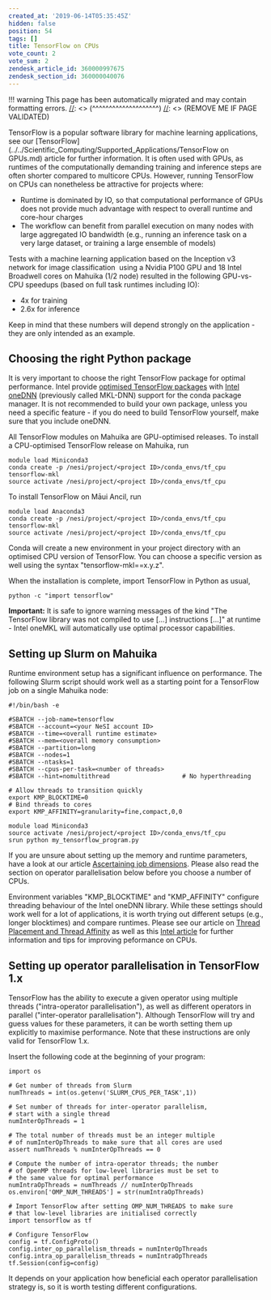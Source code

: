 ```yaml
---
created_at: '2019-06-14T05:35:45Z'
hidden: false
position: 54
tags: []
title: TensorFlow on CPUs
vote_count: 2
vote_sum: 2
zendesk_article_id: 360000997675
zendesk_section_id: 360000040076
---
```




[//]: <> (REMOVE ME IF PAGE VALIDATED)
[//]: <> (vvvvvvvvvvvvvvvvvvvv)
!!! warning
    This page has been automatically migrated and may contain formatting errors.
[//]: <> (^^^^^^^^^^^^^^^^^^^^)
[//]: <> (REMOVE ME IF PAGE VALIDATED)

TensorFlow is a popular software library for machine learning
applications, see our
[TensorFlow](../../Scientific_Computing/Supported_Applications/TensorFlow on GPUs.md)
article for further information. It is often used with GPUs, as runtimes
of the computationally demanding training and inference steps are often
shorter compared to multicore CPUs. However, running TensorFlow on CPUs
can nonetheless be attractive for projects where:

-   Runtime is dominated by IO, so that computational performance of
    GPUs does not provide much advantage with respect to overall runtime
    and core-hour charges
-   The workflow can benefit from parallel execution on many nodes with
    large aggregated IO bandwidth (e.g., running an inference task on a
    very large dataset, or training a large ensemble of models)

Tests with a machine learning application based on the Inception v3
network for image classification  using a Nvidia P100 GPU and 18 Intel
Broadwell cores on Mahuika (1/2 node) resulted in the following
GPU-vs-CPU speedups (based on full task runtimes including IO):

-   4x for training
-   2.6x for inference

Keep in mind that these numbers will depend strongly on the
application - they are only intended as an example.

## Choosing the right Python package

It is very important to choose the right TensorFlow package for optimal
performance. Intel provide [optimised TensorFlow
packages](https://software.intel.com/en-us/articles/intel-optimization-for-tensorflow-installation-guide)
with [Intel oneDNN](https://github.com/oneapi-src/oneDNN) (previously
called MKL-DNN) support for the conda package manager. It is not
recommended to build your own package, unless you need a specific
feature - if you do need to build TensorFlow yourself, make sure that
you include oneDNN.

All TensorFlow modules on Mahuika are GPU-optimised releases. To install
a CPU-optimised TensorFlow release on Mahuika, run

``` sl
module load Miniconda3
conda create -p /nesi/project/<project ID>/conda_envs/tf_cpu tensorflow-mkl
source activate /nesi/project/<project ID>/conda_envs/tf_cpu
```

To install TensorFlow on Māui Ancil, run

``` sl
module load Anaconda3
conda create -p /nesi/project/<project ID>/conda_envs/tf_cpu tensorflow-mkl
source activate /nesi/project/<project ID>/conda_envs/tf_cpu
```

Conda will create a new environment in your project directory with an
optimised CPU version of TensorFlow. You can choose a specific version
as well using the syntax "tensorflow-mkl==x.y.z".

When the installation is complete, import TensorFlow in Python as usual,

``` sl
python -c "import tensorflow"
```

**Important:** It is safe to ignore warning messages of the kind "The
TensorFlow library was not compiled to use \[...\] instructions \[...\]"
at runtime - Intel oneMKL will automatically use optimal processor
capabilities.

## Setting up Slurm on Mahuika

Runtime environment setup has a significant influence on performance.
The following Slurm script should work well as a starting point for a
TensorFlow job on a single Mahuika node:

``` sl
#!/bin/bash -e

#SBATCH --job-name=tensorflow
#SBATCH --account=<your NeSI account ID>
#SBATCH --time=<overall runtime estimate>
#SBATCH --mem=<overall memory consumption>
#SBATCH --partition=long
#SBATCH --nodes=1
#SBATCH --ntasks=1
#SBATCH --cpus-per-task=<number of threads>
#SBATCH --hint=nomultithread                    # No hyperthreading

# Allow threads to transition quickly
export KMP_BLOCKTIME=0
# Bind threads to cores
export KMP_AFFINITY=granularity=fine,compact,0,0

module load Miniconda3
source activate /nesi/project/<project ID>/conda_envs/tf_cpu
srun python my_tensorflow_program.py
```

If you are unsure about setting up the memory and runtime parameters,
have a look at our article [Ascertaining job
dimensions](../../Getting_Started/Next_Steps/Job_Scaling_Ascertaining_job_dimensions.md).
Please also read the section on operator parallelisation below before
you choose a number of CPUs.

Environment variables "KMP\_BLOCKTIME" and "KMP\_AFFINITY" configure
threading behaviour of the Intel oneDNN library. While these settings
should work well for a lot of applications, it is worth trying out
different setups (e.g., longer blocktimes) and compare runtimes. Please
see our article on [Thread Placement and Thread
Affinity](../../Scientific_Computing/HPC_Software_Environment/Thread_Placement_and_Thread_Affinity.md)
as well as this [Intel
article](https://software.intel.com/en-us/articles/tensorflow-optimizations-on-modern-intel-architecture)
for further information and tips for improving peformance on CPUs.

## Setting up operator parallelisation in TensorFlow 1.x

TensorFlow has the ability to execute a given operator using multiple
threads ("intra-operator parallelisation"), as well as different
operators in parallel ("inter-operator parallelisation"). Although
TensorFlow will try and guess values for these parameters, it can be
worth setting them up explicitly to maximise performance. Note that
these instructions are only valid for TensorFlow 1.x.

Insert the following code at the beginning of your program:

``` sl
import os

# Get number of threads from Slurm
numThreads = int(os.getenv('SLURM_CPUS_PER_TASK',1))

# Set number of threads for inter-operator parallelism,
# start with a single thread
numInterOpThreads = 1

# The total number of threads must be an integer multiple
# of numInterOpThreads to make sure that all cores are used
assert numThreads % numInterOpThreads == 0

# Compute the number of intra-operator threads; the number
# of OpenMP threads for low-level libraries must be set to
# the same value for optimal performance
numIntraOpThreads = numThreads // numInterOpThreads
os.environ['OMP_NUM_THREADS'] = str(numIntraOpThreads)

# Import TensorFlow after setting OMP_NUM_THREADS to make sure
# that low-level libraries are initialised correctly
import tensorflow as tf

# Configure TensorFlow
config = tf.ConfigProto()
config.inter_op_parallelism_threads = numInterOpThreads
config.intra_op_parallelism_threads = numIntraOpThreads
tf.Session(config=config)
```

It depends on your application how beneficial each operator
parallelisation strategy is, so it is worth testing different
configurations.

 